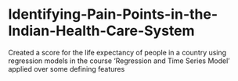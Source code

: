# Identifying-Pain-Points-in-the-Indian-Health-Care-System
Created a score for the life expectancy of people in a country using regression models in the course ‘Regression and Time  Series Model’ applied over some defining features
